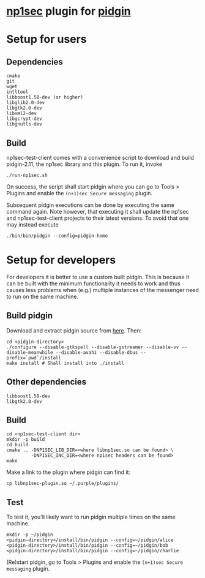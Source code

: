 [np1sec](https://github.com/equalitie/np1sec) plugin for [pidgin](https://www.pidgin.im/)
==================================================

# Setup for users

## Dependencies
```
cmake
git
wget
intltool
libboost1.58-dev (or higher)
libglib2.0-dev
libgtk2.0-dev
libxml2-dev
libgcrypt-dev
libgnutls-dev
```

## Build

np1sec-test-client comes with a convenience script to download and build
pidgin-2.11, the np1sec library and this plugin. To run it, invoke

```
./run-np1sec.sh
```

On success, the script shall start pidgin where you can go to
Tools > Plugins and enable the `(n+1)sec Secure messaging` plugin.

Subsequent pidgin executions can be done by executing the same command
again. Note however, that executing it shall update the np1sec and
np1sec-test-client projects to their latest versions. To avoid that
one may instead execute

```
./bin/bin/pidgin --config=pidgin-home
```

# Setup for developers

For developers it is better to use a custom built pidgin. This is because
it can be built with the minimum functionality it needs to work and
thus causes less problems when (e.g.) multiple instances of the messenger
need to run on the same machine.

## Build pidgin

Download and extract pidgin source from [here](https://www.pidgin.im/download/source/).
Then:

```
cd <pidgin-directory>
./configure --disable-gtkspell --disable-gstreamer --disable-vv --disable-meanwhile --disable-avahi --disable-dbus --prefix=`pwd`/install
make install # Shall install into ./install
```

## Other dependencies
```
libboost1.58-dev
libgtk2.0-dev
```

## Build
```
cd <np1sec-test-client dir>
mkdir -p build
cd build
cmake .. -DNP1SEC_LIB_DIR=<where libnp1sec.so can be found> \
         -DNP1SEC_INC_DIR=<where np1sec headers can be found>
make
```

Make a link to the plugin where pidgin can find it:
```
cp libnp1sec-plugin.so ~/.purple/plugins/
```

## Test
To test it, you'll likely want to run pidgin multiple times on the
same machine.

```
mkdir -p ~/pidgin
<pidgin-directory>/install/bin/pidgin --config=~/pidgin/alice
<pidgin-directory>/install/bin/pidgin --config=~/pidgin/bob
<pidgin-directory>/install/bin/pidgin --config=~/pidgin/charlie
```

(Re)start pidgin, go to Tools > Plugins and enable the `(n+1)sec Secure messaging` plugin.
